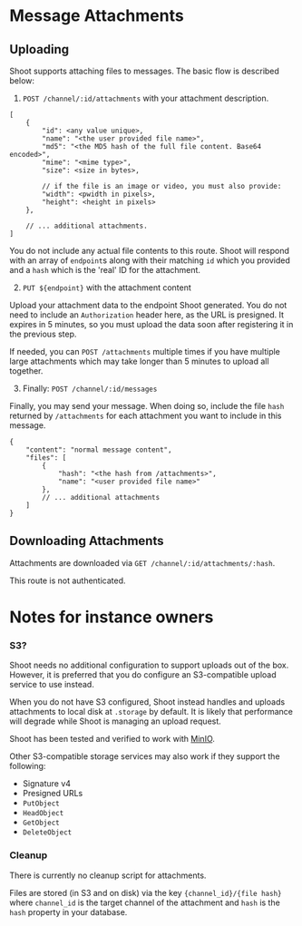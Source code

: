 # Message Attachments

## Uploading

Shoot supports attaching files to messages. The basic flow is described below:

1. `POST /channel/:id/attachments` with your attachment description.

```jsonc
[
	{
		"id": <any value unique>,
		"name": "<the user provided file name>",
		"md5": "<the MD5 hash of the full file content. Base64 encoded>",
		"mime": "<mime type>",
		"size": <size in bytes>,

		// if the file is an image or video, you must also provide:
		"width": <pwidth in pixels>,
		"height": <height in pixels>
	},
	
	// ... additional attachments.
]
```

You do not include any actual file contents to this route.
Shoot will respond with an array of `endpoint`s along with their matching `id` which you provided and a `hash` which is the 'real' ID for the attachment.

2. `PUT ${endpoint}` with the attachment content

Upload your attachment data to the endpoint Shoot generated. You do not need to include an `Authorization` header here, as the URL is presigned.
It expires in 5 minutes, so you must upload the data soon after registering it in the previous step.

If needed, you can `POST /attachments` multiple times if you have multiple large attachments which may take longer than 5 minutes to upload all together.

3. Finally: `POST /channel/:id/messages`

Finally, you may send your message. When doing so, include the file `hash` returned by `/attachments` for each attachment you want to include in this message.

```jsonc
{
	"content": "normal message content",
	"files": [
		{
			"hash": "<the hash from /attachments>",
			"name": "<user provided file name>"
		},
		// ... additional attachments
	]
}
```

## Downloading Attachments

Attachments are downloaded via `GET /channel/:id/attachments/:hash`.

This route is not authenticated.

# Notes for instance owners

### S3?

Shoot needs no additional configuration to support uploads out of the box.
However, it is preferred that you do configure an S3-compatible upload service to use instead.

When you do not have S3 configured, Shoot instead handles and uploads attachments to local disk at `.storage` by default.
It is likely that performance will degrade while Shoot is managing an upload request.

Shoot has been tested and verified to work with [MinIO](https://min.io/).

Other S3-compatible storage services may also work if they support the following:
- Signature v4
- Presigned URLs
- `PutObject`
- `HeadObject`
- `GetObject`
- `DeleteObject`

### Cleanup

There is currently no cleanup script for attachments.

Files are stored (in S3 and on disk) via the key `{channel_id}/{file hash}` where `channel_id` is the target channel of the attachment and `hash` is the `hash` property in your database.